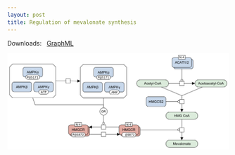 ```yaml
---
layout: post
title: Regulation of mevalonate synthesis
---
```


Downloads: &nbsp; 
[GraphML](../downloads/F003-mevalonate.graphml) &nbsp; 
<!--<a href="/mevalonate/"><img id="logo" src="/images/figure03v04.png" style="width:100%;"/></a>-->
<p align="middle"><a href="/glycolysis/"><img id="image" src="/downloads/F003-mevalonate.png" width="600"/></a></p>
